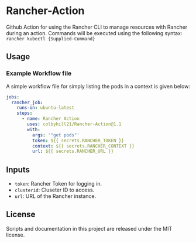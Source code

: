 # Rancher-Action
Github Action for using the Rancher CLI to manage resources with Rancher during an action.
Commands will be executed using the following syntax: `rancher kubectl {Supplied-Command}`

## Usage

### Example Workflow file

A simple workflow file for simply listing the pods in a context is given below:

```yaml
jobs:
  rancher_job:
    runs-on: ubuntu-latest
    steps:
      - name: Rancher Action
        uses: colbyhill21/Rancher-Action@1.1
        with:
          args: '"get pods"'
          token: ${{ secrets.RANCHER_TOKEN }}
          context: ${{ secrets.RANCHER_CONTEXT }}
          url: ${{ secrets.RANCHER_URL }}
```

## Inputs

- `token`: Rancher Token for logging in.
- `clusterid`: Cluseter ID to access.
- `url`: URL of the Rancher instance.

## License
Scripts and documentation in this project are released under the MIT license.
